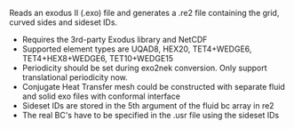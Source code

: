 Reads an exodus II (.exo) file and generates a .re2 file containing the grid,
curved sides and sideset IDs. 

* Requires the 3rd-party Exodus library and NetCDF 
* Supported element types are UQAD8, HEX20, TET4+WEDGE6, TET4+HEX8+WEDGE6, TET10+WEDGE15
* Periodicity should be set during exo2nek conversion. Only support translational periodicity now.
* Conjugate Heat Transfer mesh could be constructed with separate fluid and solid exo files with conformal interface
* Sideset IDs are stored in the 5th argument of the fluid bc array in re2
* The real BC's have to be specified in the .usr file using the sideset IDs
